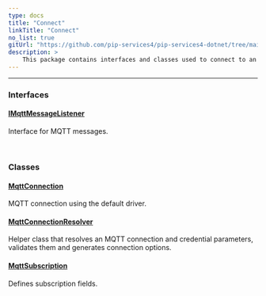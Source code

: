 ```yaml
---
type: docs
title: "Connect"
linkTitle: "Connect"
no_list: true
gitUrl: "https://github.com/pip-services4/pip-services4-dotnet/tree/main/pip-services4-mqtt-dotnet"
description: >
    This package contains interfaces and classes used to connect to an MQTT broker.
---
```

---

<div class="module-body"> 

### Interfaces

#### [IMqttMessageListener](imqtt_message_listener)
Interface for MQTT messages.

<br>

### Classes

#### [MqttConnection](mqtt_connection)
MQTT connection using the default driver.


#### [MqttConnectionResolver](mqtt_connection_resolver)
Helper class that resolves an MQTT connection and credential parameters, validates them and generates connection options.

#### [MqttSubscription](mqtt_subscription)
Defines subscription fields.

</div>

